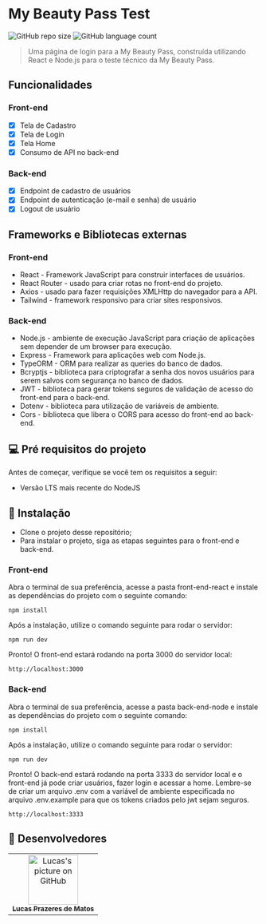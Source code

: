 # My Beauty Pass Test

![GitHub repo size](https://img.shields.io/github/repo-size/lucasprzm/my-beauty-pass-test?style=for-the-badge)
![GitHub language count](https://img.shields.io/github/languages/count/lucasprzm/my-beauty-pass-test?style=for-the-badge)

> Uma página de login para a My Beauty Pass, construída utilizando React e Node.js para o teste técnico da My Beauty Pass.

## Funcionalidades

### Front-end

- [x] Tela de Cadastro
- [x] Tela de Login
- [x] Tela Home
- [x] Consumo de API no back-end

### Back-end

- [x] Endpoint de cadastro de usuários
- [x] Endpoint de autenticação (e-mail e senha) de usuário
- [x] Logout de usuário

## Frameworks e Bibliotecas externas

### Front-end

- React - Framework JavaScript para construir interfaces de usuários.
- React Router - usado para criar rotas no front-end do projeto.
- Axios - usado para fazer requisições XMLHttp do navegador para a API.
- Tailwind - framework responsivo para criar sites responsivos.

### Back-end

- Node.js - ambiente de execução JavaScript para criação de aplicações sem depender de um browser para execução.
- Express - Framework para aplicações web com Node.js.
- TypeORM - ORM para realizar as queries do banco de dados.
- Bcryptjs - biblioteca para criptografar a senha dos novos usuários para serem salvos com segurança no banco de dados.
- JWT - biblioteca para gerar tokens seguros de validação de acesso do front-end para o back-end.
- Dotenv - biblioteca para utilização de variáveis de ambiente.
- Cors - biblioteca que libera o CORS para acesso do front-end ao back-end.

## 💻 Pré requisitos do projeto

Antes de começar, verifique se você tem os requisitos a seguir:

- Versão LTS mais recente do NodeJS

## 🚀 Instalação

- Clone o projeto desse repositório;
- Para instalar o projeto, siga as etapas seguintes para o front-end e back-end.

### Front-end

Abra o terminal de sua preferência, acesse a pasta front-end-react e instale as dependências do projeto com o seguinte comando:

```
npm install
```

Após a instalação, utilize o comando seguinte para rodar o servidor:

```
npm run dev
```

Pronto! O front-end estará rodando na porta 3000 do servidor local:

```
http://localhost:3000
```

### Back-end

Abra o terminal de sua preferência, acesse a pasta back-end-node e instale as dependências do projeto com o seguinte comando:

```
npm install
```

Após a instalação, utilize o comando seguinte para rodar o servidor:

```
npm run dev
```

Pronto! O back-end estará rodando na porta 3333 do servidor local e o front-end já pode criar usuários, fazer login e acessar a home. Lembre-se de criar um arquivo .env com a variável de ambiente especificada no arquivo .env.example para que os tokens criados pelo jwt sejam seguros.

```
http://localhost:3333
```

## 🤝 Desenvolvedores

<table>
  <tr>
    <td align="center">
      <a href="#">
        <img src="https://avatars.githubusercontent.com/u/60558571?v=4" width="100px;" alt="Lucas's picture on GitHub"/><br>
        <sub>
          <b>Lucas Prazeres de Matos</b>
        </sub>
      </a>
    </td>
  </tr>
</table>
